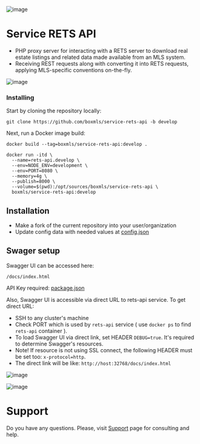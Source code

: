 ![image](https://user-images.githubusercontent.com/308489/57512890-9acacc00-7315-11e9-854f-ad77da4d2742.png)

# Service RETS API

* PHP proxy server for interacting with a RETS server to download real estate listings and related data made available from an MLS system. 
* Receiving REST requests along with converting it into RETS requests, applying MLS-specific conventions on-the-fly. 

![image](https://user-images.githubusercontent.com/12067297/57533408-60c5ee00-7346-11e9-8649-7ec652e360a7.png)

### Installing
Start by cloning the repository locally:

```
git clone https://github.com/boxmls/service-rets-api -b develop
```

Next, run a Docker image build:
```
docker build --tag=boxmls/service-rets-api:develop . 
```


```
docker run -itd \
  --name=rets-api.develop \
  --env=NODE_ENV=development \
  --env=PORT=8080 \
  --memory=4g \
  --publish=8000 \
  --volume=$(pwd):/opt/sources/boxmls/service-rets-api \
  boxmls/service-rets-api:develop
```

## Installation

* Make a fork of the current repository into your user/organization
* Update config data with needed values at [config.json](https://github.com/boxmls/service-rets-api/blob/master/config.json#L4-L10)

## Swager setup 

Swagger UI can be accessed here:

`/docs/index.html`

API Key required: 
[package.json](https://github.com/boxmls/service-mls-api/blob/master/package.json#L15)

Also, Swagger UI is accessible via direct URL to rets-api service. To get direct URL:

* SSH to any cluster's machine
* Check PORT which is used by `rets-api` service ( use `docker ps` to find `rets-api` container ).
* To load Swagger UI via direct link, set HEADER `DEBUG=true`. It's required to determine Swagger's resources.
* Note! If resource is not using SSL connect, the following HEADER must be set too: `x-protocol=http`.
* The direct link will be like: `http://host:32768/docs/index.html`

![image](https://user-images.githubusercontent.com/12067297/57527778-37529580-7339-11e9-8c3b-6a9b1b881251.png)

![image](https://user-images.githubusercontent.com/12067297/57527541-9fed4280-7338-11e9-967b-1af8387e62e2.png)

# Support

Do you have any questions. Please, visit [Support](https://boxmls.github.io/support) page for consulting and help.
